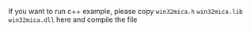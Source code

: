 If you want to run c++ example, please copy `win32mica.h` `win32mica.lib` `win32mica.dll` here and compile the file